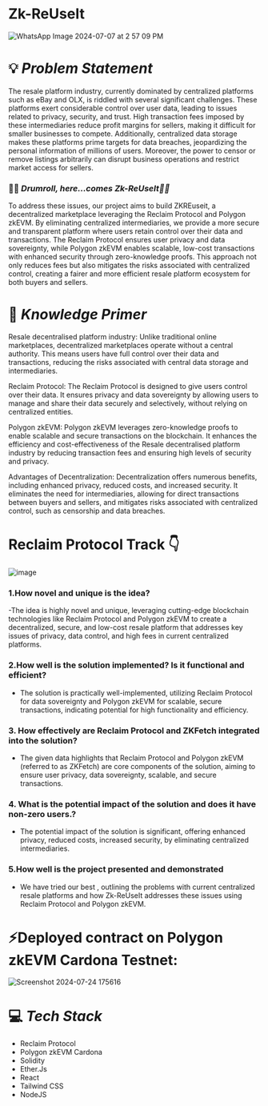 # Zk-ReUseIt
![WhatsApp Image 2024-07-07 at 2 57 09 PM](https://github.com/user-attachments/assets/ce5d67ee-7d5a-4b23-8341-3ab39dbd0263)



# 💡 *Problem Statement*

The resale platform industry, currently dominated by centralized platforms such as eBay and OLX, is riddled with several significant challenges. These platforms exert considerable control over user data, leading to issues related to privacy, security, and trust. High transaction fees imposed by these intermediaries reduce profit margins for sellers, making it difficult for smaller businesses to compete. Additionally, centralized data storage makes these platforms prime targets for data breaches, jeopardizing the personal information of millions of users. Moreover, the power to censor or remove listings arbitrarily can disrupt business operations and restrict market access for sellers.

### 🥁🥁 *Drumroll, here...comes Zk-ReUseIt🤝🤝*
To address these issues, our project aims to build ZKREuseit, a decentralized marketplace leveraging the Reclaim Protocol and Polygon zkEVM. By eliminating centralized intermediaries, we provide a more secure and transparent platform where users retain control over their data and transactions. The Reclaim Protocol ensures user privacy and data sovereignty, while Polygon zkEVM enables scalable, low-cost transactions with enhanced security through zero-knowledge proofs. This approach not only reduces fees but also mitigates the risks associated with centralized control, creating a fairer and more efficient resale platform ecosystem for both buyers and sellers.


# 🧠 *Knowledge Primer*

 Resale decentralised platform industry: Unlike traditional online marketplaces, decentralized marketplaces operate without a central authority. This means users have full control over their data and transactions, reducing the risks associated with central data storage and intermediaries.

Reclaim Protocol: The Reclaim Protocol is designed to give users control over their data. It ensures privacy and data sovereignty by allowing users to manage and share their data securely and selectively, without relying on centralized entities.

Polygon zkEVM: Polygon zkEVM leverages zero-knowledge proofs to enable scalable and secure transactions on the blockchain. It enhances the efficiency and cost-effectiveness of the Resale decentralised platform industry by reducing transaction fees and ensuring high levels of security and privacy.

Advantages of Decentralization: Decentralization offers numerous benefits, including enhanced privacy, reduced costs, and increased security. It eliminates the need for intermediaries, allowing for direct transactions between buyers and sellers, and mitigates risks associated with centralized control, such as censorship and data breaches.

# Reclaim Protocol Track 👇
![image](https://github.com/user-attachments/assets/8be819be-70c6-4ec1-b59b-6744d159d4c7)

### 1.How novel and unique is the idea?
-The idea is highly novel and unique, leveraging cutting-edge blockchain technologies like Reclaim Protocol and Polygon zkEVM to create a decentralized, secure, and low-cost resale platform that addresses key issues of privacy, data control, and high fees in current centralized platforms.
### 2.How well is the solution implemented? Is it functional and efficient?
- The solution is practically well-implemented, utilizing Reclaim Protocol for data sovereignty and Polygon zkEVM for scalable, secure transactions, indicating potential for high functionality and efficiency.
### 3. How effectively are Reclaim Protocol and ZKFetch integrated into the solution?
- The given data highlights that Reclaim Protocol and Polygon zkEVM (referred to as ZKFetch) are core components of the solution, aiming to ensure user privacy, data sovereignty, scalable, and secure transactions.
### 4. What is the potential impact of the solution and does it have non-zero users.?
- The potential impact of the solution is significant, offering enhanced privacy, reduced costs, increased security, by eliminating centralized intermediaries.
### 5.How well is the project presented and demonstrated
- We have tried our best , outlining the problems with current centralized resale platforms and how Zk-ReUseIt addresses these issues using Reclaim Protocol and Polygon zkEVM.


# ⚡Deployed contract on Polygon zkEVM Cardona Testnet:

![Screenshot 2024-07-24 175616](https://github.com/user-attachments/assets/6d029ec4-e13e-4bac-b9f8-84b6dba32b2f)

# 💻 *Tech Stack*

- Reclaim Protocol
- Polygon zkEVM Cardona 
- Solidity
- Ether.Js
- React
- Tailwind CSS
- NodeJS


